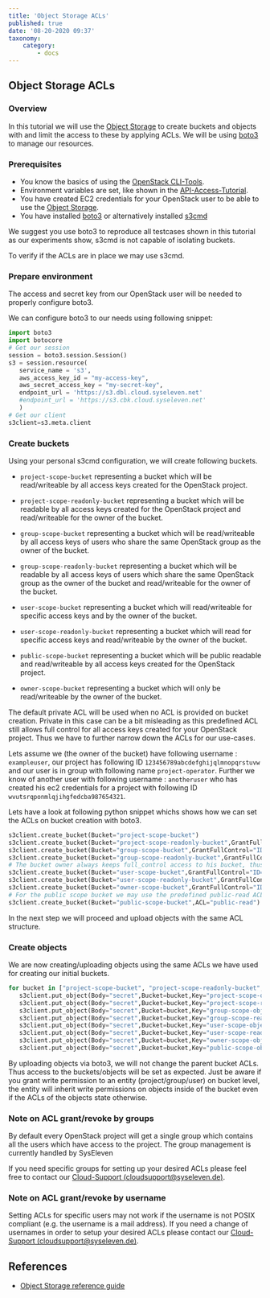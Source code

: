 ```yaml
---
title: 'Object Storage ACLs'
published: true
date: '08-20-2020 09:37'
taxonomy:
    category:
        - docs
---
```


## Object Storage ACLs

### Overview

In this tutorial we will use the [Object Storage](../../04.Reference/05.object-storage/docs.en.md) to create buckets and objects with and limit the access to these by applying ACLs. We will be using [boto3](https://boto3.readthedocs.io) to manage our resources.

### Prerequisites

* You know the basics of using the [OpenStack CLI-Tools](../../03.Howtos/02.openstack-cli/docs.en.md).
* Environment variables are set, like shown in the [API-Access-Tutorial](../../02.Tutorials/02.api-access/docs.en.md).
* You have created EC2 credentials for your OpenStack user to be able to use the [Object Storage](../../04.Reference/05.object-storage/docs.en.md).
* You have installed [boto3](https://boto3.amazonaws.com/v1/documentation/api/latest/index.html) or alternatively installed [s3cmd](http://s3tools.org/s3cmd)

We suggest you use boto3 to reproduce all testcases shown in this tutorial as our experiments show, s3cmd is not capable of isolating buckets. 

To verify if the ACLs are in place we may use s3cmd.

### Prepare environment

The access and secret key from our OpenStack user will be needed to properly configure boto3.

We can configure boto3 to our needs using following snippet:

```python
import boto3
import botocore
# Get our session
session = boto3.session.Session()
s3 = session.resource(
   service_name = 's3',
   aws_access_key_id = "my-access-key",
   aws_secret_access_key = "my-secret-key",
   endpoint_url = 'https://s3.dbl.cloud.syseleven.net'
   #endpoint_url = 'https://s3.cbk.cloud.syseleven.net'
   )
# Get our client
s3client=s3.meta.client
```

### Create buckets

Using your personal s3cmd configuration, we will create following buckets.

* `project-scope-bucket` representing a bucket which will be read/writeable by all access keys created for the OpenStack project.
* `project-scope-readonly-bucket` representing a bucket which will be readable by all access keys created for the OpenStack project and read/writeable for the owner of the bucket.

* `group-scope-bucket` representing a bucket which will be read/writeable by all access keys of users who share the same OpenStack group as the owner of the bucket.
* `group-scope-readonly-bucket` representing a bucket which will be readable by all access keys of users which share the same OpenStack group as the owner of the bucket and read/writeable for the owner of the bucket.

* `user-scope-bucket` representing a bucket which will read/writeable for specific access keys and by the owner of the bucket.
* `user-scope-readonly-bucket` representing a bucket which will read for specific access keys and read/writeable by the owner of the bucket.

* `public-scope-bucket` representing a bucket which will be public readable and read/writeable by all access keys created for the OpenStack project.
* `owner-scope-bucket` representing a bucket which will only be read/writeable by the owner of the bucket.

The default private ACL will be used when no ACL is provided on bucket creation. Private in this case can be a bit misleading as this predefined ACL still allows full control for all access keys created for your OpenStack project. Thus we have to further narrow down the ACLs for our use-cases.

Lets assume we (the owner of the bucket) have following username : `exampleuser`, our project has following ID `123456789abcdefghijqlmnopqrstuvw` and our user is in group with following name `project-operator`. Further we know of another user with following username : `anotheruser` who has created his ec2 credentials for a project with following ID `wvutsrqponmlqjihgfedcba987654321`. 
 
Lets have a look at following python snippet whichs shows how we can set the ACLs on bucket creation with boto3.

```python
s3client.create_bucket(Bucket="project-scope-bucket")
s3client.create_bucket(Bucket="project-scope-readonly-bucket",GrantFullControl="ID=u:exampleuser/123456789abcdefghijqlmnopqrstuvw",GrantRead="ID=123456789abcdefghijqlmnopqrstuvw")
s3client.create_bucket(Bucket="group-scope-bucket",GrantFullControl="ID=g:project-operator/123456789abcdefghijqlmnopqrstuvw")
s3client.create_bucket(Bucket="group-scope-readonly-bucket",GrantFullControl="ID=u:exampleuser/123456789abcdefghijqlmnopqrstuvw",GrantRead="ID=g:project-operator/123456789abcdefghijqlmnopqrstuvw")
# The bucket owner always keeps full_control access to his bucket, thus we can use following ACL to allow the other user read/write access.
s3client.create_bucket(Bucket="user-scope-bucket",GrantFullControl="ID=u:anotheruser/wvutsrqponmlqjihgfedcba987654321")
s3client.create_bucket(Bucket="user-scope-readonly-bucket",GrantFullControl="ID=u:exampleuser/123456789abcdefghijqlmnopqrstuvw",GrantRead="ID=u:anotheruser/wvutsrqponmlqjihgfedcba987654321")
s3client.create_bucket(Bucket="owner-scope-bucket",GrantFullControl="ID=u:exampleuser/123456789abcdefghijqlmnopqrstuvw")
# For the public scope bucket we may use the predefined public-read ACL
s3client.create_bucket(Bucket="public-scope-bucket",ACL="public-read")
```

In the next step we will proceed and upload objects with the same ACL structure.

### Create objects 

We are now creating/uploading objects using the same ACLs we have used for creating our initial buckets.

```python
for bucket in ["project-scope-bucket", "project-scope-readonly-bucket", "group-scope-bucket", "group-scope-readonly-bucket", "user-scope-bucket" ,"user-scope-readonly-bucket", "owner-scope-bucket", "public-scope-bucket"] :
   s3client.put_object(Body="secret",Bucket=bucket,Key="project-scope-object")
   s3client.put_object(Body="secret",Bucket=bucket,Key="project-scope-readonly-object",GrantFullControl="ID=u:exampleuser/123456789abcdefghijqlmnopqrstuvw",GrantRead="ID=123456789abcdefghijqlmnopqrstuvw")
   s3client.put_object(Body="secret",Bucket=bucket,Key="group-scope-object",GrantFullControl="ID=g:project-operator/123456789abcdefghijqlmnopqrstuvw")
   s3client.put_object(Body="secret",Bucket=bucket,Key="group-scope-readonly-object",GrantFullControl="ID=u:exampleuser/123456789abcdefghijqlmnopqrstuvw",GrantRead="ID=g:project-operator/123456789abcdefghijqlmnopqrstuvw")
   s3client.put_object(Body="secret",Bucket=bucket,Key="user-scope-object",GrantFullControl="ID=u:anotheruser/wvutsrqponmlqjihgfedcba987654321")
   s3client.put_object(Body="secret",Bucket=bucket,Key="user-scope-readonly-object",GrantFullControl="ID=u:exampleuser/123456789abcdefghijqlmnopqrstuvw",GrantRead="ID=u:anotheruser/wvutsrqponmlqjihgfedcba987654321")
   s3client.put_object(Body="secret",Bucket=bucket,Key="owner-scope-object",GrantFullControl="ID=u:exampleuser/123456789abcdefghijqlmnopqrstuvw")
   s3client.put_object(Body="secret",Bucket=bucket,Key="public-scope-object",ACL="public-read")
```

By uploading objects via boto3, we will not change the parent bucket ACLs. Thus access to the buckets/objects will be set as expected. Just be aware if you grant write permission to an entity (project/group/user) on bucket level, the entity will inherit write permissions on objects inside of the bucket even if the ACLs of the objects state otherwise.


### Note on ACL grant/revoke by groups

By default every OpenStack project will get a single group which contains all the users which have access to the project. The group management is currently handled by SysEleven 

If you need specific groups for setting up your desired ACLs please feel free to contact our [Cloud-Support (cloudsupport@syseleven.de)](../../06.Support/default.en.md).

### Note on ACL grant/revoke by username

Setting ACLs for specific users may not work if the username is not POSIX compliant (e.g. the username is a mail address). If you need a change of usernames in order to setup your desired ACLs please contact our [Cloud-Support (cloudsupport@syseleven.de)](../../06.Support/default.en.md).

## References

* [Object Storage reference guide](../../04.Reference/05.object-storage/docs.en.md)